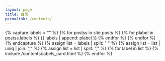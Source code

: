 ```yaml
---
layout: page 
title: 目录 
permalink: /contents/
---
```


<div class="post-list" itemscope="" itemtype="http://schema.org/Blog">
{% capture labels = "" %}
    {% for postss in site.posts %}
        {% for plabel in postss.labels %}
            {{ labels | append: plabel }}
        {% endfor %}
    {% endfor %}
{% endcapture %}
{% assign list = labels | split: " " %}
{% assign list = list | uniq | join: "," %}
{% assign list = list | split: "," %}
{% for label in list %}
    {% include /contents/labels_card.html %}
{% endfor %}
</div>